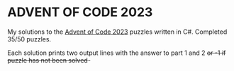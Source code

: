 # ADVENT OF CODE 2023
My solutions to the [Advent of Code 2023](https://adventofcode.com/2023) puzzles written in C#. Completed 35/50 puzzles. 

Each solution prints two output lines with the answer to part 1 and 2 ~~or -1 if puzzle has not been solved~~-
